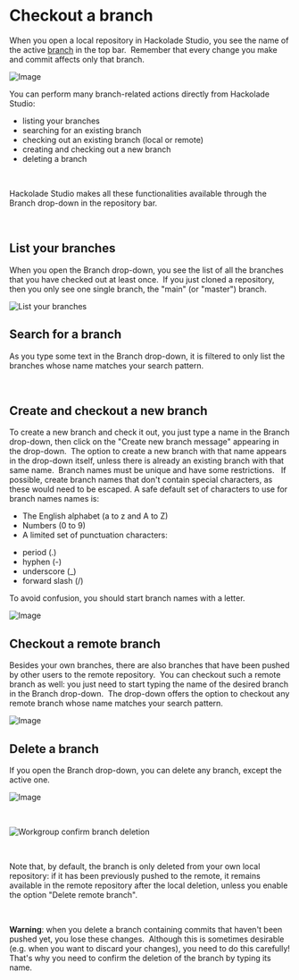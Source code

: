# Checkout a branch

When you open a local repository in Hackolade Studio, you see the name of the active [branch](<Concepts1.md>) in the top bar.&nbsp; Remember that every change you make and commit affects only that branch.

![Image](<lib/Workgroup explore models3.png>)

You can perform many branch-related actions directly from Hackolade Studio:

* listing your branches
* searching for an existing branch
* checking out an existing branch (local or remote)
* creating and checking out a new branch
* deleting a branch

&nbsp;

Hackolade Studio makes all these functionalities available through the Branch drop-down in the repository bar.

&nbsp;

## List your branches

When you open the Branch drop-down, you see the list of all the branches that you have checked out at least once.&nbsp; If you just cloned a repository, then you only see one single branch, the "main" (or "master") branch.

![List your branches](<lib/Workgroup branch list1.png>)

## Search for a branch

As you type some text in the Branch drop-down, it is filtered to only list the branches whose name matches your search pattern.

&nbsp;

## Create and checkout a new branch

To create a new branch and check it out, you just type a name in the Branch drop-down, then click on the "Create new branch message" appearing in the drop-down.&nbsp; The option to create a new branch with that name appears in the drop-down itself, unless there is already an existing branch with that same name.&nbsp; Branch names must be unique and have some restrictions. &nbsp; If possible, create branch names that don't contain special characters, as these would need to be escaped. A safe default set of characters to use for branch names names is:

* The English alphabet (a to z and A to Z)
* Numbers (0 to 9)
* A limited set of punctuation characters:

- period (.)
- hyphen (-)
- underscore (\_)
- forward slash (/)

To avoid confusion, you should start branch names with a letter.

![Image](<lib/Workgroup branch create.png>)

## Checkout a remote branch

Besides your own branches, there are also branches that have been pushed by other users to the remote repository.&nbsp; You can checkout such a remote branch as well: you just need to start typing the name of the desired branch in the Branch drop-down.&nbsp; The drop-down offers the option to checkout any remote branch whose name matches your search pattern.

![Image](<lib/Workgroup branch checkout remote.png>)

## Delete a branch

If you open the Branch drop-down, you can delete any branch, except the active one.

![Image](<lib/Workgroup branch list.png>)

&nbsp;

![Workgroup confirm branch deletion](<lib/Workgroup confirm branch deletion.png>)

&nbsp;

Note that, by default, the branch is only deleted from your own local repository: if it has been previously pushed to the remote, it remains available in the remote repository after the local deletion, unless you enable the option "Delete remote branch".

&nbsp;

**Warning**: when you delete a branch containing commits that haven't been pushed yet, you lose these changes.&nbsp; Although this is sometimes desirable (e.g. when you want to discard your changes), you need to do this carefully\! That's why you need to confirm the deletion of the branch by typing its name.

